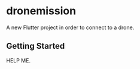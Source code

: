 # dronemission

A new Flutter project in order to connect to a drone.

## Getting Started

HELP ME.
